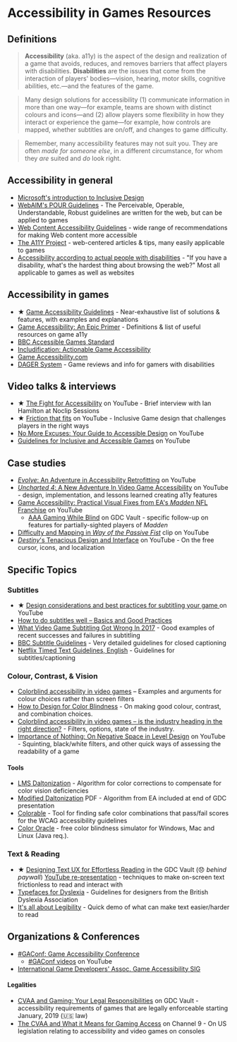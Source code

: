 # Accessibility in Games Resources

## Definitions
> **Accessibility** (aka. a11y) is the aspect of the design and realization of a game that avoids, reduces, and removes barriers that affect players with disabilities. **Disabilities** are the issues that come from the interaction of players' bodies—vision, hearing, motor skills, cognitive abilities, etc.—and the features of the game.

> Many design solutions for accessibility (1) communicate information in more than one way—for example, teams are shown with distinct colours and icons—and (2) allow players some flexibility in how they interact or experience the game—for example, how controls are mapped, whether subtitles are on/off, and changes to game difficulty.

> Remember, many accessibility features may not suit you. They are often *made for someone else*, in a different circumstance, for whom they *are* suited and *do* look right.

## Accessibility in general
  * [Microsoft's introduction to Inclusive Design](https://www.microsoft.com/en-us/design/inclusive)
  * [WebAIM's POUR Guidelines](https://webaim.org/articles/pour/) - The Perceivable, Operable, Understandable, Robust guidelines are written for the web, but can be applied to games
  * [Web Content Accessibility Guidelines](https://www.w3.org/TR/WCAG21/) - wide range of recommendations for making Web content more accessible
  * [The A11Y Project](https://a11yproject.com/) - web-centered articles & tips, many easily applicable to games
  * [Accessibility according to actual people with disabilities](https://axesslab.com/accessibility-according-to-pwd) - "If you have a disability, what's the hardest thing about browsing the web?" Most all applicable to games as well as websites

## Accessibility in games
  * ★ [Game Accessibility Guidelines](http://gameaccessibilityguidelines.com/) - Near-exhaustive list of solutions & features, with examples and explanations 
  * [Game Accessibility: An Epic Primer](https://www.gamasutra.com/blogs/BenLewisEvans/20170601/299072/Game_Accessibility_An_Epic_Primer.php) - Definitions & list of useful resources on game a11y
  * [BBC Accessible Games Standard](http://www.bbc.co.uk/guidelines/futuremedia/accessibility/games.shtml)
  * [Includification: Actionable Game Accessibility](https://www.includification.com/)
  * [Game Accessibility.com](http://game-accessibility.com/)
  * [DAGER System](https://dagersystem.com/) - Game reviews and info for gamers with disabilities
  
## Video talks & interviews
  * ★ [The Fight for Accessibility](https://www.youtube.com/watch?v=EJm3uwTaYng) on YouTube - Brief interview with Ian Hamilton at Noclip Sessions
  * ★ [Friction that fits](https://youtu.be/Zw7aou8ldwA) on YouTube - Inclusive Game design that challenges players in the right ways
  * [No More Excuses: Your Guide to Accessible Design](https://www.youtube.com/watch?v=t5mD1l6miZA) on YouTube
  * [Guidelines for Inclusive and Accessible Games](https://www.youtube.com/watch?v=gYvAbT1JVdQ) on YouTube
 
## Case studies
  * [_Evolve_: An Adventure in Accessibility Retrofitting](https://www.youtube.com/watch?v=K56VO28WGfA) on YouTube
  * [_Uncharted 4_: A New Adventure In Video Game Accessibility](https://www.youtube.com/watch?v=a0ZNk66ffHg) on YouTube - design, implementation, and lessons learned creating a11y features
  * [Game Accessibility: Practical Visual Fixes from EA's _Madden_ NFL Franchise](https://www.youtube.com/watch?v=h1FwCACS1C0) on YouTube
    * [AAA Gaming While Blind](http://gdcvault.com/play/1025025/AAA-Gaming-While) on GDC Vault - specific follow-up on features for partially-sighted players of _Madden_
  * [Difficulty and Mapping in _Way of the Passive Fist_](https://youtu.be/2fxFbdwVyA4?t=10m41s) clip on YouTube
  * [_Destiny_'s Tenacious Design and Interface](https://youtu.be/zp4NZ8i80QI) on YouTube - On the free cursor, icons, and localization

## Specific Topics
### Subtitles
  * ★ [Design considerations and best practices for subtitling your game ](https://www.youtube.com/watch?v=enHEA2Lk_kg) on YouTube
  * [How to do subtitles well – Basics and Good Practices](https://www.gamasutra.com/blogs/IanHamilton/20150715/248571/How_to_do_subtitles_well__basics_and_good_practices.php)
  * [What Video Game Subtitling Got Wrong In 2017](https://www.md-subs.com/what-game-subs-got-wrong-in-2017) - Good examples of recent successes and failures in subtitling
  * [BBC Subtitle Guidelines](http://bbc.github.io/subtitle-guidelines/) - Very detailed guidelines for closed captioning
  * [Netflix Timed Text Guidelines, English](https://partnerhelp.netflixstudios.com/hc/en-us/articles/219375728-English-Template-Timed-Text-Style-Guide) - Guidelines for subtitles/captioning

### Colour, Contrast, & Vision
  * [Colorblind accessibility in video games](http://www.gamersexperience.com/colorblind-accessibility-in-video-games-is-the-industry-heading-in-the-right-direction/) – Examples and arguments for colour choices rather than screen filters
  * [How to Design for Color Blindness](https://medium.theuxblog.com/how-to-design-for-color-blindness-a6f083b08e12) - On making good colour, contrast, and combination choices.
  * [Colorblind accessibility in video games – is the industry heading in the right direction?](http://www.gamersexperience.com/colorblind-accessibility-in-video-games-is-the-industry-heading-in-the-right-direction/) - Filters, options, state of the industry.
  * [Importance of Nothing: On Negative Space in Level Design](https://www.youtube.com/watch?v=GZ99gAb4T0o) on YouTube - Squinting, black/white filters, and other quick ways of assessing the readability of a game
#### Tools
  * [LMS Daltonization](http://www.daltonize.org/2010/05/lms-daltonization-algorithm.html) - Algorithm for color corrections to compensate for color vision deficiencies
  * [Modified Daltonization](https://twvideo01.ubm-us.net/o1/vault/gdc2017/Presentations/Stevens_Karen_GameAccessibilityPracticalFixes.pdf) PDF - Algorithm from EA included at end of GDC presentation 
  * [Colorable](http://jxnblk.com/colorable/) - Tool for finding safe color combinations that pass/fail scores for the WCAG accessibility guidelines
  * [Color Oracle](http://colororacle.org/) - free color blindness simulator for Windows, Mac and Linux (Java req.).

### Text & Reading
 * ★ [Designing Text UX for Effortless Reading](http://gdcvault.com/play/1025104/Designing-Text-UX-for-Effortless) in the GDC Vault (😞 *behind paywall*) [YouTube re-presentation](https://www.youtube.com/watch?v=mopBSNyFEE4) - techniques to make on-screen text frictionless to read and interact with
 * [Typefaces for Dyslexia](https://bdatech.org/what-technology/typefaces-for-dyslexia/) - Guidelines for designers from the British Dyslexia Association
 * [It's all about Legibility](http://www.tomontheweb2.ca/CMX/4D5E2/) - Quick demo of what can make text easier/harder to read

## Organizations & Conferences  
  * [#GAConf: Game Accessibility Conference](https://www.gaconf.com/conference/)
    * [#GAConf videos](https://www.youtube.com/channel/UCKWG26bBd7TOiaLtc_crqvw) on YouTube
  * [International Game Developers' Assoc. Game Accessibility SIG](https://igda-gasig.org)
#### Legalities
  * [CVAA and Gaming: Your Legal Responsibilities](http://gdcvault.com/play/1025005/The-CVAA-and-Gaming-Your) on GDC Vault - accessibility requirements of games that are legally enforceable starting January, 2019 (🇺🇸 law)
   * [The CVAA and What it Means for Gaming Access](https://channel9.msdn.com/Shows/Level-Up/GAConf-2018-The-CVAA-and-What-it-Means-for-Gaming-Access) on Channel 9 - On US legislation relating to accessibility and video games on consoles

